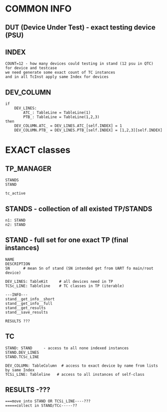 COMMON INFO
===========

DUT (Device Under Test) - exact testing device (PSU)
---

INDEX
-----
    COUNT=12 - how many devices could testing in stand (12 psu in QTC)
    for device and testcase
    we need generate some exact count of TC instances
    and in all TcInst apply same Index for devices

DEV_COLUMN
----------
    if
        DEV_LINES:
            ATC_: TableLine = TableLine(1)
            PTB_: TableLine = TableLine(1,2,3)
    then
        DEV_COLUMN.ATC_ = DEV_LINES.ATC_[self.INDEX] = 1
        DEV_COLUMN.PTB_ = DEV_LINES.PTB_[self.INDEX] = [1,2,3][self.INDEX]


EXACT classes
=============

TP_MANAGER
----------
    STANDS
    STAND

    tc_active


STANDS - collection of all existed TP/STANDS
--------
	n1: STAND
	n2: STAND


STAND - full set for one exact TP (final instances)
-------
    NAME
    DESCRIPTION
    SN      # mean Sn of stand (SN intended get from UART fo main/root device)
    
    DEV_LINES: TableKit     # all devices need in TP
    TCSc_LINE: Tableline    # TC classes in TP (iterable)
    
    ---INFO---
    stand__get_info__short
    stand__get_info__full
    stand__get_results
    stand__save_results
    
    RESULTS ???
    

TC
--
	STAND: STAND     - access to all none indexed instances
	STAND.DEV_LINES
	STAND.TCSc_LINE

	DEV_COLUMN: TableColumn  # access to exact device by name from lists by same Index
	TCSi_LINE: Tableline   # access to all instances of self-class


RESULTS -???
-------
    ===move into STAND OR TCSi_LINE----??? 
    =====collect in STAND/TCс-----??

